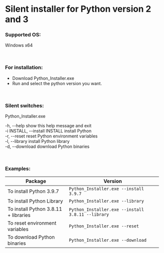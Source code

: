 # Silent installer for Python version 2 and 3

### Supported OS:
Windows x64

<br>

### For installation:
* Download Python_Installer.exe
* Run and select the python version you want.

<br>  

### Silent switches:
Python_Installer.exe

-h, --help            show this help message and exit  
-i INSTALL, --install INSTALL
                      install Python  
-r, --reset           reset Python environment variables  
-l, --library         install Python library  
-d, --download        download Python binaries  

<br>  

### Examples:  
| Package |Version |
| ---          |     ---      |
| To install Python 3.9.7 | `Python_Installer.exe --install 3.9.7` |
| To install Python Library | `Python_Installer.exe --library` |
| To install Python 3.8.11 + libraries | `Python_Installer.exe --install 3.8.11 --library` |
| To reset environment variables | `Python_Installer.exe --reset` |
| To download Python binaries | `Python_Installer.exe --download` |